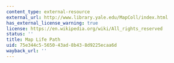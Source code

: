 ```yaml
---
content_type: external-resource
external_url: http://www.library.yale.edu/MapColl/index.html
has_external_license_warning: true
license: https://en.wikipedia.org/wiki/All_rights_reserved
status: ''
title: Map Life Path
uid: 75e344c5-5650-43ad-8b43-8d9225ecaa6d
wayback_url: ''
---
```


